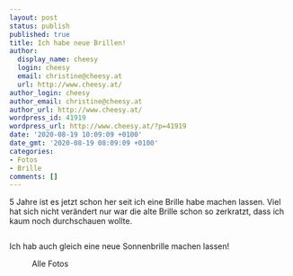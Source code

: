 ```yaml
---
layout: post
status: publish
published: true
title: Ich habe neue Brillen!
author:
  display_name: cheesy
  login: cheesy
  email: christine@cheesy.at
  url: http://www.cheesy.at/
author_login: cheesy
author_email: christine@cheesy.at
author_url: http://www.cheesy.at/
wordpress_id: 41919
wordpress_url: http://www.cheesy.at/?p=41919
date: '2020-08-19 10:09:09 +0100'
date_gmt: '2020-08-19 08:09:09 +0100'
categories:
- Fotos
- Brille
comments: []
---
```

<!-- wp:paragraph -->
5 Jahre ist es jetzt schon her seit ich eine Brille habe machen lassen. Viel hat sich nicht verändert nur war die alte Brille schon so zerkratzt, dass ich kaum noch durchschauen wollte.
<!-- /wp:paragraph -->
<!-- wp:image {"id":41915} -->
<figure class="wp-block-image"><img src="{% link _fotos/leben-in-belfast/2020-2/neue-brillen/Neue-Brillen-002.jpg %}" alt="" class="wp-image-41915"></figure>
<!-- /wp:image -->
<!-- wp:paragraph -->
Ich hab auch gleich eine neue Sonnenbrille machen lassen!
<!-- /wp:paragraph -->
<!-- wp:image {"id":41916,"linkDestination":"custom"} -->
<figure class="wp-block-image"><a href="{% link _fotos/leben-in-belfast/2020-2/neue-brillen/index.md %}"><img src="{% link _fotos/leben-in-belfast/2020-2/neue-brillen/Neue-Brillen-003.jpg %}" alt="" class="wp-image-41916"></a><br>
<figcaption>Alle Fotos</figcaption>
</figure>
<!-- /wp:image -->
